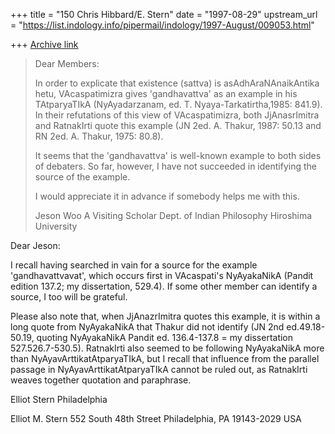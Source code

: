 +++
title = "150 Chris Hibbard/E. Stern"
date = "1997-08-29"
upstream_url = "https://list.indology.info/pipermail/indology/1997-August/009053.html"

+++
[Archive link](https://list.indology.info/pipermail/indology/1997-August/009053.html)

>Dear Members:
>
>In order to explicate that existence (sattva) is asAdhAraNAnaikAntika
>hetu, VAcaspatimizra gives 'gandhavattva' as an example in his
>TAtparyaTIkA (NyAyadarzanam, ed. T. Nyaya-Tarkatirtha,1985: 841.9). In
>their refutations of this view of VAcaspatimizra, both JjAnasrImitra and
>RatnakIrti quote this example (JN 2ed. A. Thakur, 1987: 50.13 and RN 2ed.
>A. Thakur, 1975: 80.8).
>
>It seems that the 'gandhavattva' is well-known example to both sides of
>debaters. So far, however, I have not succeeded in identifying the source
>of the example.
>
>I would appreciate it in advance if somebody helps me with this.
>
>Jeson Woo
>A Visiting Scholar
>Dept. of Indian Philosophy
>Hiroshima University

Dear Jeson:

I recall having searched in vain for a source for the example
'gandhavattvavat', which occurs first in VAcaspati's NyAyakaNikA (Pandit
edition 137.2; my dissertation, 529.4). If some other member can identify a
source, I too will be grateful.

Please also note that, when JjAnazrImitra quotes this example, it is within
a long quote from NyAyakaNikA that Thakur did not identify (JN 2nd
ed.49.18-50.19, quoting NyAyakaNikA Pandit ed. 136.4-137.8 = my
dissertation 527.526.7-530.5). RatnakIrti also seemed to be following
NyAyakaNikA more than NyAyavArttikatAtparyaTIkA, but I recall that
influence from the parallel passage in NyAyavArttikatAtparyaTIkA cannot be
ruled out, as RatnakIrti weaves together quotation and paraphrase.

Elliot Stern
Philadelphia

Elliot M. Stern
552 South 48th Street
Philadelphia, PA 19143-2029
USA






